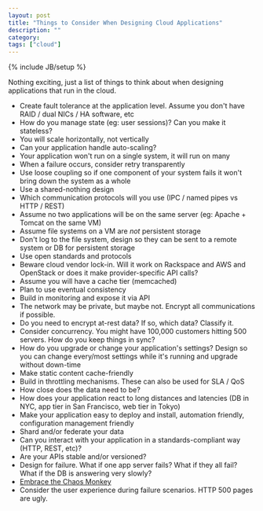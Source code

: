 ```yaml
---
layout: post
title: "Things to Consider When Designing Cloud Applications"
description: ""
category: 
tags: ["cloud"]
---
```

{% include JB/setup %}

Nothing exciting, just a list of things to think about when designing applications that run in the cloud.

* Create fault tolerance at the application level.  Assume you don't have RAID / dual NICs / HA software, etc
* How do you manage state (eg: user sessions)?  Can you make it stateless?
* You will scale horizontally, not vertically
* Can your application handle auto-scaling?
* Your application won't run on a single system, it will run on many
* When a failure occurs, consider retry transparently 
* Use loose coupling so if one component of your system fails it won't bring down the system as a whole
* Use a shared-nothing design
* Which communication protocols will you use (IPC / named pipes vs HTTP / REST)
* Assume no two applications will be on the same server (eg: Apache + Tomcat on the same VM)
* Assume file systems on a VM are *not* persistent storage
* Don't log to the file system, design so they can be sent to a remote system or DB for persistent storage
* Use open standards and protocols
* Beware cloud vendor lock-in.  Will it work on Rackspace and AWS and OpenStack or does it make provider-specific API calls?
* Assume you will have a cache tier (memcached)
* Plan to use eventual consistency
* Build in monitoring and expose it via API
* The network may be private, but maybe not.  Encrypt all communications if possible.
* Do you need to encrypt at-rest data?  If so, which data?  Classify it.
* Consider concurrency.  You might have 100,000 customers hitting 500 servers.  How do you keep things in sync?
* How do you upgrade or change your application's settings?  Design so you can change every/most settings while it's running and upgrade without down-time
* Make static content cache-friendly
* Build in throttling mechanisms.  These can also be used for SLA / QoS
* How close does the data need to be?
* How does your application react to long distances and latencies (DB in NYC, app tier in San Francisco, web tier in Tokyo)
* Make your application easy to deploy and install, automation friendly, configuration management friendly
* Shard and/or federate your data
* Can you interact with your application in a standards-compliant way (HTTP, REST, etc)?
* Are your APIs stable and/or versioned?
* Design for failure.  What if one app server fails?  What if they all fail?  What if the DB is answering very slowly?
* [Embrace the Chaos Monkey](http://techblog.netflix.com/2012/07/chaos-monkey-released-into-wild.html)
* Consider the user experience during failure scenarios.  HTTP 500 pages are ugly.